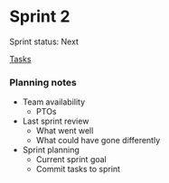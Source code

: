 # Sprint 2

Sprint status: Next

[Tasks](Sprint%202%2025d9ae7944c680138c7ee5f7aa2d0658/Tasks%2025d9ae7944c680a5b350e8255a13ad13.csv)

### **Planning notes**

- Team availability
    - PTOs
- Last sprint review
    - What went well
    - What could have gone differently
- Sprint planning
    - Current sprint goal
    - Commit tasks to sprint